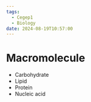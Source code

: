 ```yaml
---
tags:
  - Cegep1
  - Biology
date: 2024-08-19T10:57:00
---
```


# Macromolecule

- Carbohydrate
- Lipid
- Protein
- Nucleic acid